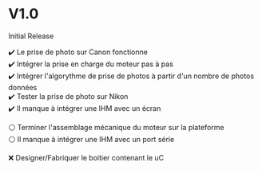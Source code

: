 # V1.0
Initial Release

✔️ Le prise de photo sur Canon fonctionne  
✔️ Intégrer la prise en charge du moteur pas à pas  
✔️ Intégrer l'algorythme de prise de photos à partir d'un nombre de photos données   
✔️ Tester la prise de photo sur Nikon   
✔️ Il manque à intégrer une IHM avec un écran

⚪️ Terminer l'assemblage mécanique du moteur sur la plateforme  
⚪️ Il manque à intégrer une IHM avec un port série  

❌ Designer/Fabriquer le boitier contenant le uC  
